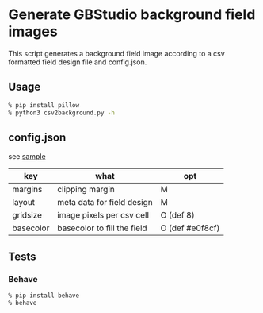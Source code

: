 # Generate GBStudio background field images

This script generates a background field image according to a csv formatted field design file and config.json.

## Usage

```bash
% pip install pillow
% python3 csv2background.py -h
```

## config.json

see [sample](./sample/config.json)

| key       | what                        | opt             |
| --------- | --------------------------- | --------------- |
| margins   | clipping margin             | M               |
| layout    | meta data for field design  | M               |
| gridsize  | image pixels per csv cell   | O (def 8)       |
| basecolor | basecolor to fill the field | O (def #e0f8cf) |

## Tests

### Behave

```bash
% pip install behave
% behave
```
